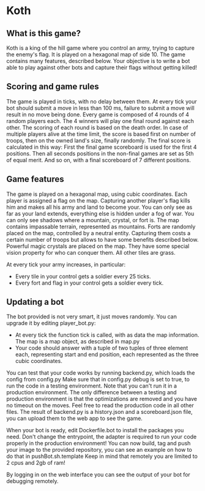 # Koth

## What is this game?

Koth is a king of the hill game where you control an army, trying to capture the enemy's flag.
It is played on a hexagonal map of side 10.
The game contains many features, described below.
Your objective is to write a bot able to play against other bots and capture their flags without getting killed!

## Scoring and game rules

The game is played in ticks, with no delay between them.
At every tick your bot should submit a move in less than 100 ms, failure to submit a move will result in no move being done.
Every game is composed of 4 rounds of 4 random players each. The 4 winners will play one final round against each other.
The scoring of each round is based on the death order. In case of multiple players alive at the time limit, the score is based first on number of troops,
then on the owned land's size, finally randomly.
The final score is calculated in this way:
First the final game scoreboard is used for the first 4 positions.
Then all seconds positions in the non-final games are set as 5th of equal merit.
And so on, with a final scoreboard of 7 different positions.

## Game features

The game is played on a hexagonal map, using cubic coordinates.
Each player is assigned a flag on the map. Capturing another player's flag kills him and makes all his army and land to become your.
You can only see as far as your land extends, everything else is hidden under a fog of war. You can only see shadows where a mountain, crystal, or fort is.
The map contains impassable terrain, represented as mountains.
Forts are randomly placed on the map, controlled by a neutral entity. Capturing them costs a certain number of troops but allows to have some benefits described below.
Powerful magic crystals are placed on the map. They have some special vision property for who can conquer them.
All other tiles are grass.

At every tick your army increases, in particular:
 - Every tile in your control gets a soldier every 25 ticks.
 - Every fort and flag in your control gets a soldier every tick.

## Updating a bot

The bot provided is not very smart, it just moves randomly.
You can upgrade it by editing player_bot.py:
 - At every tick the function tick is called, with as data the map information. The map is a map object, as described in map.py
 - Your code should answer with a tuple of two tuples of three element each, representing start and end position, each represented as the three cubic coordinates.

You can test that your code works by running backend.py, which loads the config from config.py
Make sure that in config.py debug is set to true, to run the code in a testing environment. Note that you can't run it in a production environment.
The only difference between a testing and production environment is that the optimizations are removed and you have no timeout on the moves. 
Feel free to read the production code in all other files.
The result of backend.py is a history.json and a scoreboard.json file, you can upload them to the web app to see the game.

When your bot is ready, edit Dockerfile.bot to install the packages you need. Don't change the entrypoint, the adapter is required to run your code properly in the production environment!
You can now build, tag and push your image to the provided repository, you can see an example on how to do that in pushBot.sh.template
Keep in mind that remotely you are limited to 2 cpus and 2gb of ram!

By logging in on the web interface you can see the output of your bot for debugging remotely.

